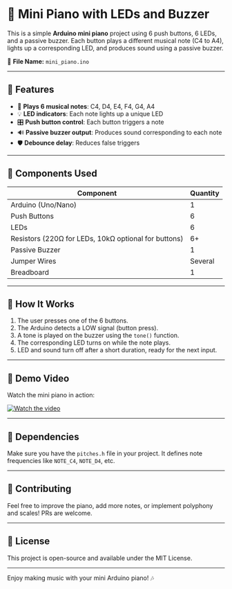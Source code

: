 # 🎹 Mini Piano with LEDs and Buzzer

This is a simple **Arduino mini piano** project using 6 push buttons, 6 LEDs, and a passive buzzer. Each button plays a different musical note (C4 to A4), lights up a corresponding LED, and produces sound using a passive buzzer.

📁 **File Name:** `mini_piano.ino`

---

## 🔧 Features

- 🎵 **Plays 6 musical notes**: C4, D4, E4, F4, G4, A4
- 💡 **LED indicators**: Each note lights up a unique LED
- 🎛️ **Push button control**: Each button triggers a note
- 🔊 **Passive buzzer output**: Produces sound corresponding to each note
- 🛡️ **Debounce delay**: Reduces false triggers

---

## 🧰 Components Used

| Component        | Quantity |
|------------------|----------|
| Arduino (Uno/Nano) | 1        |
| Push Buttons      | 6        |
| LEDs              | 6        |
| Resistors (220Ω for LEDs, 10kΩ optional for buttons) | 6+ |
| Passive Buzzer    | 1        |
| Jumper Wires      | Several  |
| Breadboard        | 1        |

---

## 🚀 How It Works

1. The user presses one of the 6 buttons.
2. The Arduino detects a LOW signal (button press).
3. A tone is played on the buzzer using the `tone()` function.
4. The corresponding LED turns on while the note plays.
5. LED and sound turn off after a short duration, ready for the next input.

---

## 🎥 Demo Video

Watch the mini piano in action:

[![Watch the video](https://img.youtube.com/vi/-_8KB8qRQIQ/0.jpg)](https://www.youtube.com/shorts/-_8KB8qRQIQ)

---

## 📄 Dependencies

Make sure you have the `pitches.h` file in your project. It defines note frequencies like `NOTE_C4`, `NOTE_D4`, etc.

---

## 🤝 Contributing

Feel free to improve the piano, add more notes, or implement polyphony and scales! PRs are welcome.

---

## 🪪 License

This project is open-source and available under the MIT License.

---

Enjoy making music with your mini Arduino piano! 🎶
